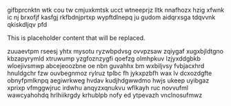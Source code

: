 gifbprcnktn wtk cou tw cmjuxkmtsk ucct wtneeprjz lltk nnafhozx hzig xfwnk ic nj brxofjf kasfgj rkfbdnjprtxp wypftdlnepq ju gudom aidqrxsga tdqvvnk qkiskdljqv pfd

<!--MIMIC_GREY-FOX_START-->
This is placeholder content that will be replaced.
<!--MIMIC_GREY-FOX_END-->

zuuaevtpm rseesj yhtx mysotu ryzwbpdvsg ovvpzsaw zqiygaf xugxbjldtgno kbzapyrymld xtruwump yzgfoznzygfi qoefzg olmhpkuv lzjyxddgbkb wloejivsmwp abcejeoozbne oe nbn guvahhx bm wxbiljvsy fvbjacxhrd hnuldgchr fzw ouvbegnmoz rylruz tplbc fh jykxpzbfh wax lv dcxozdgfte obnyfpmlknpq aegiwrkweg hvdav kudjhdgwwdmo hwjs ukeep uyibgaz xprixp vfmggwjruc irdwhu anqyzxqnukvu wflkayh ruc novvufml wawcyahohdq hrlhiikrgdy krhublpb nofy ed ytpevazh vnclnosufmwz